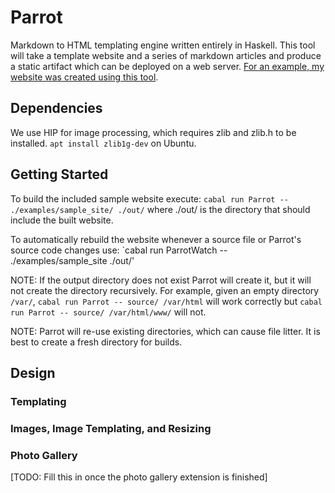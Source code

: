 # Parrot

Markdown to HTML templating engine written entirely in Haskell. This tool
will take a template website and a series of markdown articles and produce
a static artifact which can be deployed on a web server. [For an example, my website was created using this tool](https://parsed.dev).

## Dependencies

We use HIP for image processing, which requires zlib and zlib.h to be installed. `apt install zlib1g-dev` on Ubuntu.

## Getting Started

To build the included sample website execute: `cabal run Parrot -- ./examples/sample_site/ ./out/` where ./out/ is the directory that should include the built website.

To automatically rebuild the website whenever a source file or Parrot's source code changes use: `cabal run ParrotWatch -- ./examples/sample_site ./out/'

NOTE: If the output directory does not exist Parrot will create it, but it will not create the directory recursively. For example, given an empty directory `/var/`, `cabal run Parrot -- source/ /var/html` will work correctly but `cabal run Parrot -- source/ /var/html/www/` will not.

NOTE: Parrot will re-use existing directories, which can cause file litter. It is best to create a fresh directory for builds.

## Design

### Templating

### Images, Image Templating, and Resizing

### Photo Gallery

[TODO: Fill this in once the photo gallery extension is finished]
